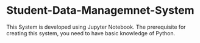 # Student-Data-Managemnet-System
This System is developed using Jupyter Notebook. The prerequisite for creating this system, you need to have basic knowledge of Python. 
